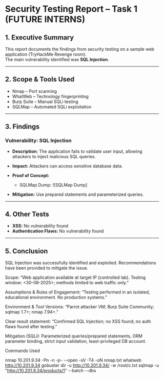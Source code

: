 # Security Testing Report – Task 1 (FUTURE INTERNS)

## 1. Executive Summary
This report documents the findings from security testing on a sample web application (TryHackMe Revenge room).  
The main vulnerability identified was **SQL Injection**.

---

## 2. Scope & Tools Used
- Nmap – Port scanning
- WhatWeb – Technology fingerprinting
- Burp Suite – Manual SQLi testing
- SQLMap – Automated SQLi exploitation

---

## 3. Findings

### Vulnerability: SQL Injection
- **Description:** The application fails to validate user input, allowing attackers to inject malicious SQL queries.
- **Impact:** Attackers can access sensitive database data.
- **Proof of Concept:**
    
    - SQLMap Dump: ![SQLMap Dump]
- **Mitigation:** Use prepared statements and parameterized queries.

---

## 4. Other Tests
- **XSS:** No vulnerability found
- **Authentication Flaws:** No vulnerability found

---

## 5. Conclusion
SQL Injection was successfully identified and exploited. Recommendations have been provided to mitigate the issue.


Scope: “Web application available at target IP (controlled lab). Testing window: <30-08-2025>; methods limited to web traffic only.”

Assumptions & Rules of Engagement: “Testing performed in an isolated, educational environment. No production systems.”

Environment & Tool Versions: “Parrot attacker VM; Burp Suite Community; sqlmap 1.7+; nmap 7.94+.”

Clear result statement: “Confirmed SQL Injection; no XSS found; no auth flaws found after testing.”

Mitigation (SQLi): Parameterized queries/prepared statements, ORM parameter binding, strict input validation, least-privileged DB account.


Commands Used

nmap 10.201.9.34 -Pn -n -p- --open -sV -T4 -oN nmap.txt
whatweb http://10.201.9.34
gobuster dir -u http://10.201.9.34/ -w /root/c.txt
sqlmap -u "http://10.201.9.34/products/1" --batch --dbs


